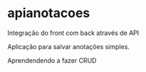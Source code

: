 # apianotacoes

Integração do front com back através de API

Aplicação para salvar anotações simples.

Aprendendendo a fazer CRUD
